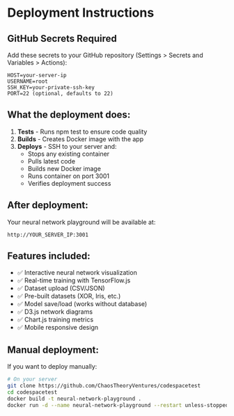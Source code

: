 # Deployment Instructions

## GitHub Secrets Required

Add these secrets to your GitHub repository (Settings > Secrets and Variables > Actions):

```
HOST=your-server-ip
USERNAME=root
SSH_KEY=your-private-ssh-key
PORT=22 (optional, defaults to 22)
```

## What the deployment does:

1. **Tests** - Runs npm test to ensure code quality
2. **Builds** - Creates Docker image with the app
3. **Deploys** - SSH to your server and:
   - Stops any existing container
   - Pulls latest code
   - Builds new Docker image
   - Runs container on port 3001
   - Verifies deployment success

## After deployment:

Your neural network playground will be available at:
```
http://YOUR_SERVER_IP:3001
```

## Features included:

- ✅ Interactive neural network visualization
- ✅ Real-time training with TensorFlow.js  
- ✅ Dataset upload (CSV/JSON)
- ✅ Pre-built datasets (XOR, Iris, etc.)
- ✅ Model save/load (works without database)
- ✅ D3.js network diagrams
- ✅ Chart.js training metrics
- ✅ Mobile responsive design

## Manual deployment:

If you want to deploy manually:

```bash
# On your server
git clone https://github.com/ChaosTheoryVentures/codespacetest
cd codespacetest
docker build -t neural-network-playground .
docker run -d --name neural-network-playground --restart unless-stopped -p 3001:3001 neural-network-playground
```